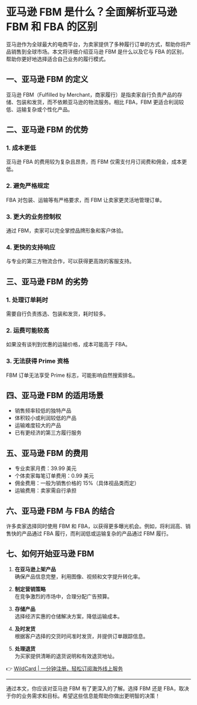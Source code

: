 # 亚马逊 FBM 是什么？全面解析亚马逊 FBM 和 FBA 的区别

亚马逊作为全球最大的电商平台，为卖家提供了多种履行订单的方式，帮助你将产品销售到全球市场。本文将详细介绍亚马逊 FBM 是什么以及它与 FBA 的区别，帮助你更好地选择适合自己业务的履行模式。

## 一、亚马逊 FBM 的定义

亚马逊 FBM（Fulfilled by Merchant，商家履行）是指卖家自行负责产品的存储、包装和发货，而不依赖亚马逊的物流服务。相比 FBA，FBM 更适合利润较低、运输复杂或个性化产品。

## 二、亚马逊 FBM 的优势

### 1. 成本更低
亚马逊 FBA 的费用较为复杂且昂贵，而 FBM 仅需支付月订阅费和佣金，成本更低。

### 2. 避免严格规定
FBA 对包装、运输等有严格要求，而 FBM 让卖家更灵活地管理订单。

### 3. 更大的业务控制权
通过 FBM，卖家可以完全掌控品牌形象和客户体验。

### 4. 更快的支持响应
与专业的第三方物流合作，可以获得更高效的客服支持。

## 三、亚马逊 FBM 的劣势

### 1. 处理订单耗时
需要自行负责拣选、包装和发货，耗时较多。

### 2. 运费可能较高
如果没有谈判到优惠的运输价格，成本可能高于 FBA。

### 3. 无法获得 Prime 资格
FBM 订单无法享受 Prime 标志，可能影响自然搜索排名。

## 四、亚马逊 FBM 的适用场景

- 销售频率较低的独特产品
- 体积较小或利润较低的产品
- 运输难度较大的产品
- 已有更经济的第三方履行服务

## 五、亚马逊 FBM 的费用

- 专业卖家月费：39.99 美元
- 个体卖家每笔订单费用：0.99 美元
- 佣金费用：一般为销售价格的 15%（具体视品类而定）
- 运输费用：卖家需自行承担

## 六、亚马逊 FBM 与 FBA 的结合

许多卖家选择同时使用 FBM 和 FBA，以获得更多曝光机会。例如，将利润高、销售快的产品通过 FBA 履行，而利润低或运输复杂的产品通过 FBM 履行。

## 七、如何开始亚马逊 FBM

1. **在亚马逊上架产品**  
   确保产品信息完整，利用图像、视频和文字提升转化率。

2. **制定营销策略**  
   在竞争激烈的市场中，合理分配广告预算。

3. **存储产品**  
   选择经济实惠的仓储解决方案，降低运输成本。

4. **及时发货**  
   根据客户选择的交货时间准时发货，并提供订单跟踪信息。

5. **处理退货**  
   为买家提供清晰的退货说明和有效退货地址。

👉 [WildCard | 一分钟注册，轻松订阅海外线上服务](https://bbtdd.com/WildCard)

---

通过本文，你应该对亚马逊 FBM 有了更深入的了解。选择 FBM 还是 FBA，取决于你的业务需求和目标。希望这些信息能帮助你做出更明智的决策！
